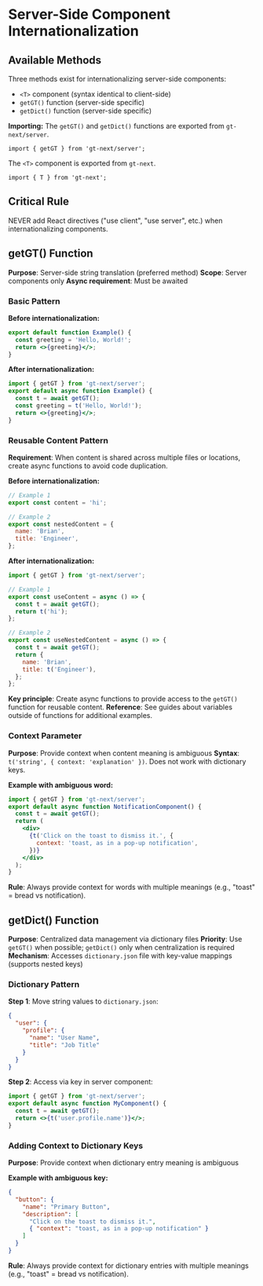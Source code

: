 # Server-Side Component Internationalization

## Available Methods

Three methods exist for internationalizing server-side components:

- `<T>` component (syntax identical to client-side)
- `getGT()` function (server-side specific)
- `getDict()` function (server-side specific)

**Importing:** The `getGT()` and `getDict()` functions are exported from `gt-next/server`.

```tsx
import { getGT } from 'gt-next/server';
```

The `<T>` component is exported from `gt-next`.

```tsx
import { T } from 'gt-next';
```

## Critical Rule

NEVER add React directives ("use client", "use server", etc.) when internationalizing components.

## getGT() Function

**Purpose**: Server-side string translation (preferred method)
**Scope**: Server components only
**Async requirement**: Must be awaited

### Basic Pattern

**Before internationalization:**

```jsx
export default function Example() {
  const greeting = 'Hello, World!';
  return <>{greeting}</>;
}
```

**After internationalization:**

```jsx
import { getGT } from 'gt-next/server';
export default async function Example() {
  const t = await getGT();
  const greeting = t('Hello, World!');
  return <>{greeting}</>;
}
```

### Reusable Content Pattern

**Requirement**: When content is shared across multiple files or locations, create async functions to avoid code duplication.

**Before internationalization:**

```jsx
// Example 1
export const content = 'hi';

// Example 2
export const nestedContent = {
  name: 'Brian',
  title: 'Engineer',
};
```

**After internationalization:**

```jsx
import { getGT } from 'gt-next/server';

// Example 1
export const useContent = async () => {
  const t = await getGT();
  return t('hi');
};

// Example 2
export const useNestedContent = async () => {
  const t = await getGT();
  return {
    name: 'Brian',
    title: t('Engineer'),
  };
};
```

**Key principle**: Create async functions to provide access to the `getGT()` function for reusable content.
**Reference**: See guides about variables outside of functions for additional examples.

### Context Parameter

**Purpose**: Provide context when content meaning is ambiguous
**Syntax**: `t('string', { context: 'explanation' })`. Does not work with dictionary keys.

**Example with ambiguous word:**

```jsx
import { getGT } from 'gt-next/server';
export default async function NotificationComponent() {
  const t = await getGT();
  return (
    <div>
      {t('Click on the toast to dismiss it.', {
        context: 'toast, as in a pop-up notification',
      })}
    </div>
  );
}
```

**Rule**: Always provide context for words with multiple meanings (e.g., "toast" = bread vs notification).

## getDict() Function

**Purpose**: Centralized data management via dictionary files
**Priority**: Use `getGT()` when possible; `getDict()` only when centralization is required
**Mechanism**: Accesses `dictionary.json` file with key-value mappings (supports nested keys)

### Dictionary Pattern

**Step 1**: Move string values to `dictionary.json`:

```json
{
  "user": {
    "profile": {
      "name": "User Name",
      "title": "Job Title"
    }
  }
}
```

**Step 2**: Access via key in server component:

```jsx
import { getGT } from 'gt-next/server';
export default async function MyComponent() {
  const t = await getGT();
  return <>{t('user.profile.name')}</>;
}
```

### Adding Context to Dictionary Keys

**Purpose**: Provide context when dictionary entry meaning is ambiguous

**Example with ambiguous key:**

```json
{
  "button": {
    "name": "Primary Button",
    "description": [
      "Click on the toast to dismiss it.",
      { "context": "toast, as in a pop-up notification" }
    ]
  }
}
```

**Rule**: Always provide context for dictionary entries with multiple meanings (e.g., "toast" = bread vs notification).
